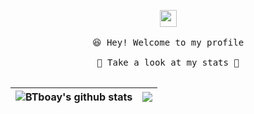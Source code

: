 <p align="center">
  <img src="https://user-images.githubusercontent.com/5679180/79618120-0daffb80-80be-11ea-819e-d2b0fa904d07.gif" width="27px">
  <br><br />
  <samp>
    😆 Hey! Welcome to my profile
    <br />
    <br />🍉 Take a look at my stats  🌱
    <br />
    <br />
  </samp>

| <a> <img align="center" src="https://github-readme-stats.vercel.app/api?username=BTboay&show_icons=true&include_all_commits=true&theme=buefy&hide_border=true" alt="BTboay's github stats" /> </a> | <a> <img align="center" src="https://github-readme-stats.vercel.app/api/top-langs/?username=BTboay&layout=compact&theme=buefy&hide_border=true" /> </a> | 
| ------------- | ------------- |

</p>

<br />
